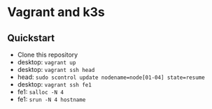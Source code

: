 # Vagrant and k3s

## Quickstart

 - Clone this repository
 - desktop: `vagrant up`
 - desktop: `vagrant ssh head`
 - head: `sudo scontrol update nodename=node[01-04] state=resume`
 - desktop: `vagrant ssh fe1`
 - fe1: `salloc -N 4`
 - fe1: `srun -N 4 hostname`
